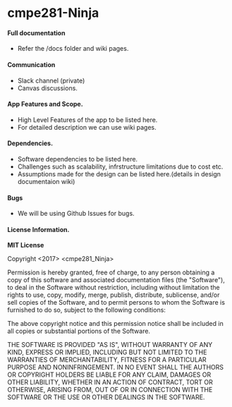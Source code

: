 # cmpe281-Ninja


#### Full documentation
- Refer the /docs folder and wiki pages.

#### Communication
- Slack channel (private)
- Canvas discussions.

#### App Features and Scope.
- High Level Features of the app to be listed here.
- For detailed description we can use wiki pages.


#### Dependencies.
- Software dependencies to be listed here.
- Challenges such as scalability, infrstructure limitations due to cost etc.
- Assumptions made for the design can be listed here.(details in design documentaion wiki)


#### Bugs
- We will be using Github Issues for bugs.


#### License Information.

**MIT License**

Copyright <2017> <cmpe281_Ninja>

Permission is hereby granted, free of charge, to any person obtaining a copy of this software and associated documentation files (the "Software"), to deal in the Software without restriction, including without limitation the rights to use, copy, modify, merge, publish, distribute, sublicense, and/or sell copies of the Software, and to permit persons to whom the Software is furnished to do so, subject to the following conditions:

The above copyright notice and this permission notice shall be included in all copies or substantial portions of the Software.

THE SOFTWARE IS PROVIDED "AS IS", WITHOUT WARRANTY OF ANY KIND, EXPRESS OR IMPLIED, INCLUDING BUT NOT LIMITED TO THE WARRANTIES OF MERCHANTABILITY, FITNESS FOR A PARTICULAR PURPOSE AND NONINFRINGEMENT. IN NO EVENT SHALL THE AUTHORS OR COPYRIGHT HOLDERS BE LIABLE FOR ANY CLAIM, DAMAGES OR OTHER LIABILITY, WHETHER IN AN ACTION OF CONTRACT, TORT OR OTHERWISE, ARISING FROM, OUT OF OR IN CONNECTION WITH THE SOFTWARE OR THE USE OR OTHER DEALINGS IN THE SOFTWARE.
